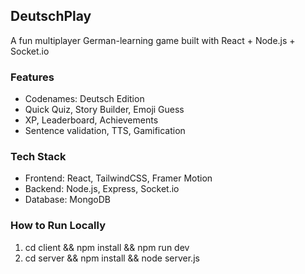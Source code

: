 ## DeutschPlay

A fun multiplayer German-learning game built with React + Node.js + Socket.io

### Features
- Codenames: Deutsch Edition
- Quick Quiz, Story Builder, Emoji Guess
- XP, Leaderboard, Achievements
- Sentence validation, TTS, Gamification

### Tech Stack
- Frontend: React, TailwindCSS, Framer Motion
- Backend: Node.js, Express, Socket.io
- Database: MongoDB

### How to Run Locally
1. cd client && npm install && npm run dev
2. cd server && npm install && node server.js
